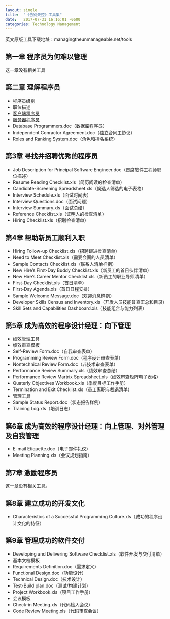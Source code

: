 ```yaml
---
layout: single
title:  "《告别失控》工具集"
date:   2017-07-31 16:16:01 -0600
categories: Technology Management
---
```


英文原版工具下载地址：managingtheunmanageable.net/tools

## 第一章 程序员为何难以管理 ##

这一章没有相关工具

## 第二章 理解程序员 ##
 

* [程序员级别](20170731_managingtheunmanagable_tools/Programmer_Levels.xls)
* 职位描述
 * [客户端程序员](20170731_managingtheunmanagable_tools/Client_Programmers.doc)
 * [服务器程序员](20170731_managingtheunmanagable_tools/Server_Programmers.doc)
 * Database Programmers.doc（数据库程序员）
 * Independent Conractor Agreement.doc（独立合同工协议）
 * Roles and Ranking System.doc（角色和排名系统）

## 第3章 寻找并招聘优秀的程序员 ##

* Job Description for Principal Software Engineer.doc（首席软件工程师职位描述）
* Resume Reading Checklist.xls（简历阅读的检查清单）
* Candidate-Screening Spreadsheet.xls（候选人筛选的电子表格）
* Interview Schedule.xls（面试时间表）
* Interview Questions.doc（面试问题）
* Interview Summary.xls（面试总结）
* Reference Checklist.xls（证明人的检查清单）
* Hiring Checklist.xls（招聘检查清单）

## 第4章 帮助新员工顺利入职 ##

* Hiring Follow-up Checklist.xls（招聘跟进检查清单）
* Need to Meet Checklist.xls（需要会面的人员清单）
* Sample Contacts Checklist.xls（联系人清单样例）
* New Hire’s First-Day Buddy Checklist.xls（新员工的首日伙伴清单）
* New Hire’s Career Mentor Checklist.xls（新员工的职业导师清单）
* First-Day Checklist.xls（首日清单）
* First-Day Agenda.xls（首日日程安排）
* Sample Welcome Message.doc（欢迎消息样例）
* Developer Skills Census and Inventory.xls（开发人员技能普查汇总和目录）
* Skill Sets and Capabilities Dashboard.xls（技能组合与能力列表）

## 第5章 成为高效的程序设计经理：向下管理 ##

* 绩效管理工具
* 绩效审查模板
* Self-Review Form.doc（自我审查表单）
* Programming Review Form.doc（程序设计审查表单）
* Nontechnical Review Form.doc（非技术审查表单）
* Performance Review Summary.xls（绩效审查总结）
* Performance Review Martrix Spreadsheet.xls（绩效审查矩阵电子表格）
* Quaterly Objectives Workbook.xls（季度目标工作手册）
* Termination and Exit Checklist.xls（员工离职与裁退清单）
* 管理工具
* Sample Status Report.doc（状态报告样例）
* Training Log.xls（培训日志）

## 第6章 成为高效的程序设计经理：向上管理、对外管理及自我管理 ##

* E-mail Etiquette.doc（电子邮件礼仪）
* Meeting Planning.xls（会议规划指南）

## 第7章 激励程序员 ##

这一章没有相关工具。 

## 第8章 建立成功的开发文化 ##

* Characteristics of a Successful Programming Culture.xls（成功的程序设计文化的特征）

## 第9章 管理成功的软件交付 ##

* Developing and Delivering Software Checklist.xls（软件开发与交付清单）
* 基本文档模板
 * Requirements Definition.doc（需求定义）
 * Functional Design.doc（功能设计）
 * Technical Design.doc（技术设计）
 * Test-Build plan.doc（测试/构建计划）
 * Project Workbook.xls（项目工作手册）
* 会议模板
 * Check-in Meeting.xls（代码检入会议）
 * Code Review Meeting.xls（代码审查会议）
